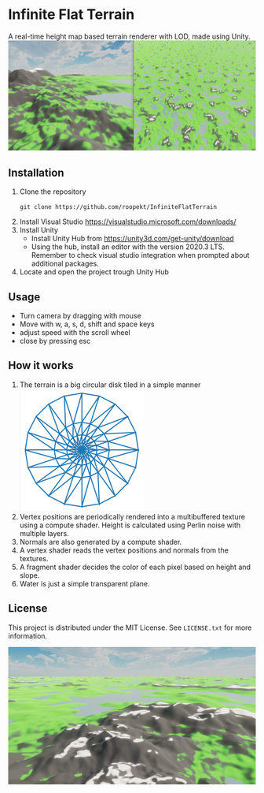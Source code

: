 # Infinite Flat Terrain 

A real-time height map based terrain renderer with LOD, made using Unity.
![Close and far example of the terrain](https://github.com/roopekt/InfiniteFlatTerrain/blob/main/ReadmeData/close_and_far_example.png)

## Installation 

 1. Clone the repository
	```shell
	git clone https://github.com/roopekt/InfiniteFlatTerrain
	```
2. Install Visual Studio
	https://visualstudio.microsoft.com/downloads/
3. Install Unity
	- Install Unity Hub from https://unity3d.com/get-unity/download
	- Using the hub, install  an editor with the version 2020.3 LTS. Remember to check visual studio integration when prompted about additional packages.
4. Locate and open the project trough Unity Hub

## Usage 

 - Turn camera by dragging with mouse
 - Move with w, a, s, d, shift and space keys
 - adjust speed with the scroll wheel
 - close by pressing esc

## How it works 

1. The terrain is a big circular disk tiled in a simple manner
![Tiled disk](https://github.com/roopekt/InfiniteFlatTerrain/blob/main/ReadmeData/tiled_disk.png)
2. Vertex positions are periodically rendered into a multibuffered texture using a compute shader. Height is calculated using Perlin noise with multiple layers.
3. Normals are also generated by a compute shader.
4. A vertex shader reads the vertex positions and normals from the textures.
5. A fragment shader decides the color of each pixel based on height and slope.
6. Water is just a simple transparent plane.

## License 

This project is distributed under the MIT License. See `LICENSE.txt` for more information.

![Mountain with a lake behind it](https://github.com/roopekt/InfiniteFlatTerrain/blob/main/ReadmeData/mountain.png)
